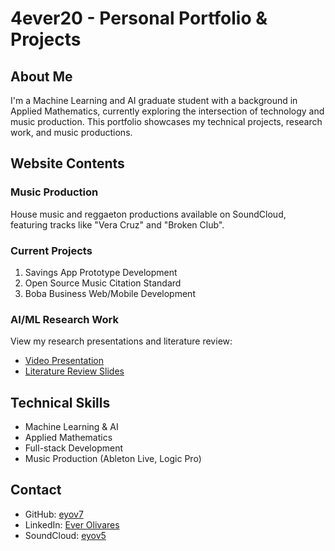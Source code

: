 # 4ever20 - Personal Portfolio & Projects

## About Me
I'm a Machine Learning and AI graduate student with a background in Applied Mathematics, currently exploring the intersection of technology and music production. This portfolio showcases my technical projects, research work, and music productions.

## Website Contents

### Music Production
House music and reggaeton productions available on SoundCloud, featuring tracks like "Vera Cruz" and "Broken Club".

### Current Projects
1. Savings App Prototype Development
2. Open Source Music Citation Standard
3. Boba Business Web/Mobile Development

### AI/ML Research Work
View my research presentations and literature review:
- [Video Presentation](https://drive.google.com/file/d/1EBDUrAf-_9vkd78ckQznH-EXS4wnqpR1/view?usp=drive_link)
- [Literature Review Slides](https://docs.google.com/presentation/d/1wc6EHC_ufz7UDcC2w9fDudTtzXiwO4S0VUHWYaUqlx0/edit?usp=drive_link)

## Technical Skills
- Machine Learning & AI
- Applied Mathematics
- Full-stack Development
- Music Production (Ableton Live, Logic Pro)

## Contact
- GitHub: [eyov7](https://github.com/eyov7)
- LinkedIn: [Ever Olivares](https://www.linkedin.com/in/everolivares/)
- SoundCloud: [eyov5](https://soundcloud.com/eyov5)